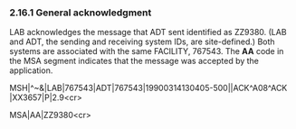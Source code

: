 ### 2.16.1 General acknowledgment

LAB acknowledges the message that ADT sent identified as ZZ9380. (LAB and ADT, the sending and receiving system IDs, are site-defined.) Both systems are associated with the same FACILITY, 767543. The **AA** code in the MSA segment indicates that the message was accepted by the application.

MSH|^~\&|LAB|767543|ADT|767543|19900314130405-500||ACK^A08^ACK |XX3657|P|2.9&lt;cr>

MSA|AA|ZZ9380&lt;cr>

